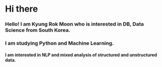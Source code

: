 # Hi there 

### Hello! I am Kyung Rok Moon who is interested in DB, Data Science from South Korea. 

### I am studying Python and Machine Learning. 
#### I am interested in NLP and mixed analysis of structured and unstructured data. 
